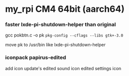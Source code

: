 # my_rpi CM4 64bit (aarch64)

### faster lxde-pi-shutdown-helper than original

gcc pokbtn.c -o pk `pkg-config --cflags --libs gtk+-3.0`

move pk to /usr/bin like lxde-pi-shutdown-helper

### iconpack papirus-edited

add icon update's 
edited sound icon
edited settings icon
